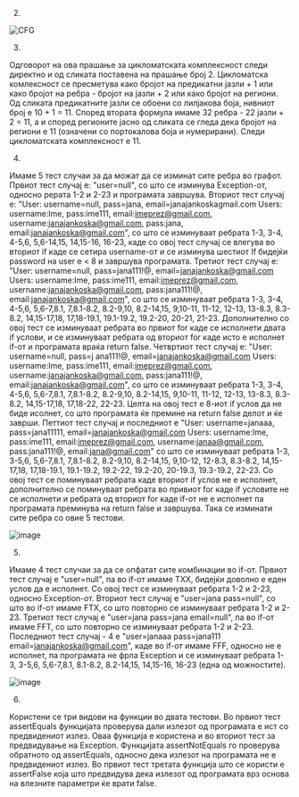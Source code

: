  2.
 
![CFG](https://github.com/JanaJankoska/SI_2023_lab2_216031/assets/108904154/4c3718e8-322c-4933-8bf5-497717b65abe)

 
3. 
Одговорот на ова прашање за цикломатската комплексност следи директно и од сликата поставена на прашање број 2. Цикломатска комлексност се пресметува како бројот на предикатни јазли + 1 или како бројот на ребра - бројот на јазли + 2 или како бројот на региони. Од сликата предикатните јазли се обоени со лилјакова боја, нивниот број е 10 + 1 = 11. Според втората формула имаме 32 ребра - 22 јазли + 2 = 11, а и според регионите јасно од сликата се гледа дека бројот на региони е 11 (означени со портокалова боја и нумерирани). Следи цикломатската комплексност е 11.

4. 
Имаме 5 тест случаи за да можат да се изминат сите ребра во графот. Првиот тест случај е: "user=null", со што се изминува Exception-от, односно рерата 1-2 и 2-23 и програмата завршува. Вториот тест случај е: "User: username=null, pass=jana, email=janajankoskagmail.com Users: username:Ime, pass:ime111, email:imeprez@gmail.com, username:janajankoska@gmail.com, pass:jana, email:janajankoska@gmail.com", со што се изминуваат ребрата 1-3, 3-4, 4-5,6, 5,6-14,15, 14,15-16, 16-23, каде со овој тест случај се влегува во вториот if каде се сетира username-от и се изминува шестиот If бидејќи password на user e < 8 и завршува програмата. Третиот тест случај е: "User: username=null, pass=jana111!@, email=janajankoska@gmail.com Users: username:Ime, pass:ime111, email:imeprez@gmail.com, username:janajankoska@gmail.com, pass:jana111!@, email:janajankoska@gmail.com", со што се изминуваат ребрата 1-3, 3-4, 4-5,6, 5,6-7,8.1, 7,8.1-8.2, 8.2-9,10, 8.2-14,15, 9,10-11, 11-12, 12-13, 13-8.3, 8.3-8.2, 14,15-17,18, 17,18-19.1, 19.1-19.2, 19.2-20, 20-21, 21-23. Дополнително со овој тест се изминуваат ребрата во првиот for каде се исполнети двата if услови, и се изминуваат ребрата од вториот for каде исто е исполнет if-от и програмата враќа return false. Четвртиот тест случај е: "User: username=null, pass=j ana111!@, email=janajankoska@gmail.com Users: username:Ime, pass:ime111, email:imeprez@gmail.com, username:janajankoska@gmail.com, pass:jana111!@, email:janajankoska@gmail.com", со што се изминуваат ребрата 1-3, 3-4, 4-5,6, 5,6-7,8.1, 7,8.1-8.2, 8.2-9,10, 8.2-14,15, 9,10-11, 11-12, 12-13, 13-8.3, 8.3-8.2, 14,15-17,18, 17,18-22, 22-23. Целта на овој тест е 8-иот if услов да не биде исолнет, со што програмата ќе премине на return false делот и ќе заврши. Петтиот тест случај и последниот е "User: username=janaaa, pass=jana11111, email=janajankoska@gmail.com Users: username:Ime, pass:ime111, email:imeprez@gmail.com, username:janaa@gmail.com, pass:jana111!@, email:jana@gmail.com" со што се изминуваат ребрата 1-3, 3-5,6, 5,6-7,8.1, 7,8.1-8.2, 8.2-9,10, 8.2-14,15, 9,10-12, 12-8.3, 8.3-8.2, 14,15-17,18, 17,18-19.1, 19.1-19.2, 19.2-22, 19.2-20, 20-19.3, 19.3-19.2, 22-23. Со овој тест се поминуваат ребрата каде вториот if услов не е исполнет, дополнително се поминуваат ребрата во привиот for каде if условите не се исполнети и ребрата од вториот for каде if-от не е исполнет па програмата преминува на return false и завршува. Така се изминати сите ребра со овие 5 тестови. 

![image](https://github.com/JanaJankoska/SI_2023_lab2_216031/assets/108904154/03f033e6-ebae-4056-8017-197b076c0513)


5. 
Имаме 4 тест случаи за да се опфатат сите комбинации во if-от. Првиот тест случај е "user=null",  па во if-от имаме TXX, бидејќи доволно е еден услов да е исполнет. Со овoј тест се изминуваат ребрата 1-2 и 2-23, односно Exception-от. Вториот тест случај е "user=jana pass=null", со што во if-от имаме FTX, со што повторно се изминуваат ребрата 1-2 и 2-23. Третиот тест случај е "user=jana pass=jana email=null", па во if-от имаме FFT, со што повторно се изминуваат ребрата 1-2 и 2-23. Последниот тест случај - 4 е "user=janaaa pass=jana111 email=janajankoska@gmail.com", каде во if-от имаме FFF, односно не е исполнет, па програмата не фрла Exception и се изминуваат ребрата 1-3, 3-5,6, 5,6-7,8.1, 8.1-8.2, 8.2-14,15, 14,15-16, 16-23 (една од можностите). 

![image](https://github.com/JanaJankoska/SI_2023_lab2_216031/assets/108904154/658837d1-a3b8-488d-a6e8-1ab7592050ee)


6. 
Користени се три видови на функции во двата тестови. Во првиот тест  assertEquals функцијата проверува дали излезот од програмата е ист со предвидениот излез. Оваа функција е користена и во вториот тест за предвидување на Exception. Функцијата assertNotEquals го проверува обратното од assertEquals, односно дека излезот на програмата не е предвидениот излез. Во првиот тест третата функција што се користи е assertFalse која што предвидува дека излезот од програмата врз основа на влезните параметри ќе врати false.
